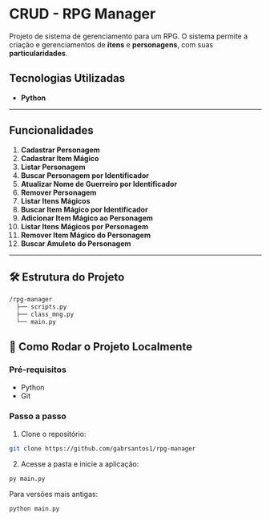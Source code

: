 # CRUD - RPG Manager

Projeto de sistema de gerenciamento para um RPG. O sistema permite a criação e gerenciamentos de **itens** e **personagens**, com suas **particularidades**.

## Tecnologias Utilizadas

- **Python**
---

## Funcionalidades

1. **Cadastrar Personagem**
2. **Cadastrar Item Mágico**
3. **Listar Personagem**
4. **Buscar Personagem por Identificador**
5. **Atualizar Nome de Guerreiro por Identificador**
6. **Remover Personagem**
7. **Listar Itens Mágicos**
8. **Buscar Item Mágico por Identificador**
9. **Adicionar Item Mágico ao Personagem**
10. **Listar Itens Mágicos por Personagem**
11. **Remover Item Mágico do Personagem**
12. **Buscar Amuleto do Personagem**

---

## 🛠️ Estrutura do Projeto

```bash
/rpg-manager 
  ├── scripts.py
  ├── class_mng.py
  └── main.py

```

## 🚀 Como Rodar o Projeto Localmente

### Pré-requisitos

- Python
- Git

### Passo a passo

1. Clone o repositório:
```bash
git clone https://github.com/gabrsantos1/rpg-manager
```

2. Acesse a pasta e inicie a aplicação:
```bash
py main.py
```
Para versões mais antigas:
```bash
python main.py
```
